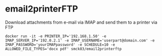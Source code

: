 # email2printerFTP
Download attachments from e-mail via IMAP and send them to a printer via FTP


````
docker run -it -e PRINTER_IP='192.168.1.50' -e IMAP_SERVER_IP='192.0.2.1' -e IMAP_USERNAME='userpart@domain.com' -e IMAP_PASSWORD='yourIMAPpassword' -e SCHEDULE=10 -e ALLOWED_FILE_TYPES='docx pdf' smck83/email2printerftp
````
